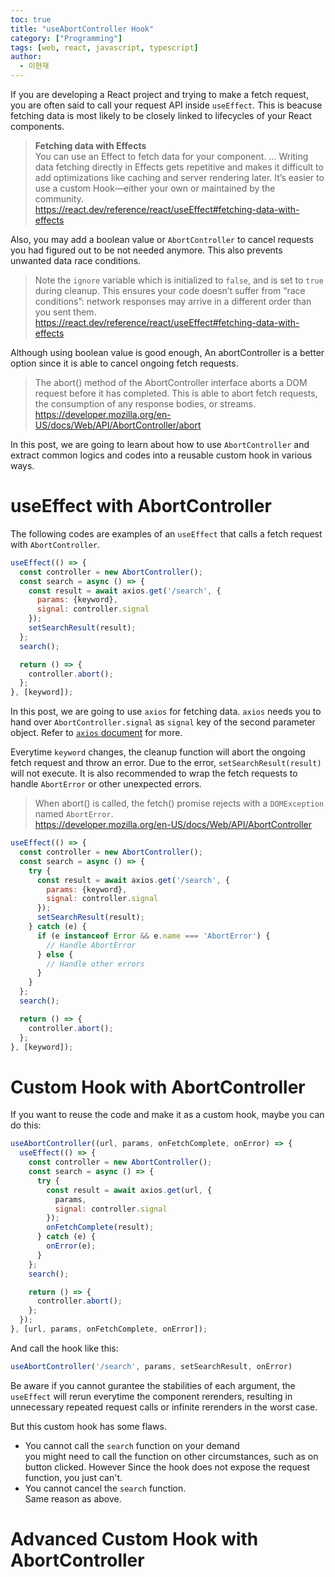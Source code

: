 ```yaml
---
toc: true
title: "useAbortController Hook"
category: ["Programming"]
tags: [web, react, javascript, typescript]
author:
  - 이현재
---
```


If you are developing a React project and trying to make a fetch request,
you are often said to call your request API inside `useEffect`.
This is beacuse fetching data is most likely to be closely linked
to lifecycles of your React components.

>**Fetching data with Effects**<br>
>You can use an Effect to fetch data for your component.
>...
>Writing data fetching directly in Effects gets repetitive and makes it difficult to add optimizations like caching and server rendering later. It’s easier to use a custom Hook—either your own or maintained by the community.<br>
>https://react.dev/reference/react/useEffect#fetching-data-with-effects

Also, you may add a boolean value or `AbortController`
to cancel requests you had figured out to be not needed anymore.
This also prevents unwanted data race conditions.

>Note the `ignore` variable which is initialized to `false`, and is set to `true` during cleanup. This ensures your code doesn’t suffer from “race conditions”: network responses may arrive in a different order than you sent them.<br>
>https://react.dev/reference/react/useEffect#fetching-data-with-effects

Although using boolean value is good enough,
An abortController is a better option
since it is able to cancel ongoing fetch requests.

>The abort() method of the AbortController interface aborts a DOM request before it has completed. This is able to abort fetch requests, the consumption of any response bodies, or streams.<br>
>https://developer.mozilla.org/en-US/docs/Web/API/AbortController/abort

In this post, we are going to learn about how to use `AbortController` and extract
common logics and codes into a reusable custom hook in various ways.

# useEffect with AbortController
The following codes are examples of
an `useEffect` that calls a fetch request with `AbortController`.

```js
useEffect(() => {
  const controller = new AbortController();
  const search = async () => {
    const result = await axios.get('/search', {
      params: {keyword},
      signal: controller.signal
    });
    setSearchResult(result);
  };
  search();

  return () => {
    controller.abort();
  };
}, [keyword]);
```

In this post, we are going to use `axios` for fetching data.
`axios` needs you to hand over `AbortController.signal` as `signal` key of the second parameter object.
Refer to [`axios` document](https://axios-http.com/docs/cancellation) for more.

Everytime `keyword` changes, the cleanup function will abort the ongoing fetch request
and throw an error. Due to the error, `setSearchResult(result)` will not execute.
It is also recommended to wrap the fetch requests to handle `AbortError` or other unexpected errors.

>When abort() is called, the fetch() promise rejects with a `DOMException` named `AbortError`.<br>
>https://developer.mozilla.org/en-US/docs/Web/API/AbortController

```js
useEffect(() => {
  const controller = new AbortController();
  const search = async () => {
    try {
      const result = await axios.get('/search', {
        params: {keyword},
        signal: controller.signal
      });
      setSearchResult(result);
    } catch (e) {
      if (e instanceof Error && e.name === 'AbortError') {
        // Handle AbortError
      } else {
        // Handle other errors
      }
    }
  };
  search();

  return () => {
    controller.abort();
  };
}, [keyword]);
```

# Custom Hook with AbortController
If you want to reuse the code and make it as a custom hook, maybe you can do this:
```js
useAbortController((url, params, onFetchComplete, onError) => {
  useEffect(() => {
    const controller = new AbortController();
    const search = async () => {
      try {
        const result = await axios.get(url, {
          params,
          signal: controller.signal
        });
        onFetchComplete(result);
      } catch (e) {
        onError(e);
      }
    };
    search();

    return () => {
      controller.abort();
    };
  });
}, [url, params, onFetchComplete, onError]);
```

And call the hook like this:
```js
useAbortController('/search', params, setSearchResult, onError)
```

Be aware if you cannot gurantee the stabilities of each argument,
the `useEffect` will rerun everytime the component rerenders,
resulting in unnecessary repeated request calls or infinite rerenders in the worst case.

But this custom hook has some flaws.
- You cannot call the `search` function on your demand<br>
  you might need to call the function on other circumstances,
  such as on button clicked.
  However Since the hook does not expose the request function, you just can't.
- You cannot cancel the `search` function.<br>
  Same reason as above.

# Advanced Custom Hook with AbortController
